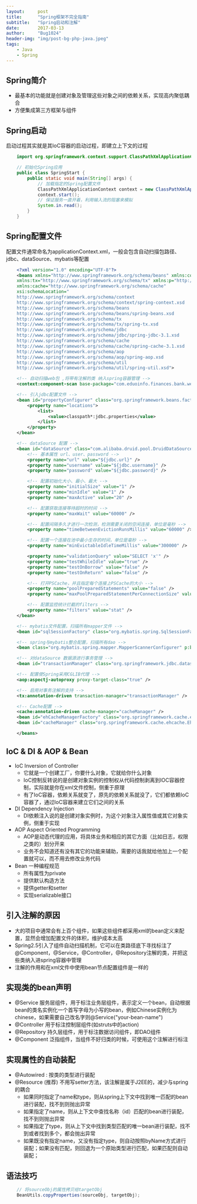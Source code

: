 ```yaml
---
layout:     post
title:      "Spring框架不完全指南"
subtitle:   "Spring启动和注解"
date:       2017-03-13
author:     "Bug1024"
header-img: "img/post-bg-php-java.jpeg"
tags:
    - Java
    - Spring
---
```


## Spring简介
 - 最基本的功能就是创建对象及管理这些对象之间的依赖关系，实现高内聚低耦合
 - 方便集成第三方框架与组件

## Spring启动
 启动过程其实就是其IoC容器的启动过程，即建立上下文的过程
```java
    import org.springframework.context.support.ClassPathXmlApplicationContext;

    // 初始化Spring应用
    public class SpringStart {
        public static void main(String[] args) {
            // 加载指定的Spring配置文件
            ClassPathXmlApplicationContext context = new ClassPathXmlApplicationContext("classpath:/META-INF/spring/applicationContext.xml");
            context.start();
            // 保证服务一直开着，利用输入流的阻塞来模拟
            System.in.read();
        }
    }
```

## Spring配置文件
配置文件通常命名为applicationContext.xml，一般会包含自动扫描包路径、jdbc、dataSource、mybatis等配置
```xml
    <?xml version="1.0" encoding="UTF-8"?>
    <beans xmlns="http://www.springframework.org/schema/beans" xmlns:context="http://www.springframework.org/schema/context" xmlns:xsi="http://www.w3.org/2001/XMLSchema-instance" xmlns:aop="http://www.springframework.org/schema/aop"
    xmlns:tx="http://www.springframework.org/schema/tx" xmlns:p="http://www.springframework.org/schema/p" xmlns:util="http://www.springframework.org/schema/util" xmlns:jdbc="http://www.springframework.org/schema/jdbc"
    xmlns:cache="http://www.springframework.org/schema/cache"
    xsi:schemaLocation="
    http://www.springframework.org/schema/context
    http://www.springframework.org/schema/context/spring-context.xsd
    http://www.springframework.org/schema/beans
    http://www.springframework.org/schema/beans/spring-beans.xsd
    http://www.springframework.org/schema/tx
    http://www.springframework.org/schema/tx/spring-tx.xsd
    http://www.springframework.org/schema/jdbc
    http://www.springframework.org/schema/jdbc/spring-jdbc-3.1.xsd
    http://www.springframework.org/schema/cache
    http://www.springframework.org/schema/cache/spring-cache-3.1.xsd
    http://www.springframework.org/schema/aop
    http://www.springframework.org/schema/aop/spring-aop.xsd
    http://www.springframework.org/schema/util
    http://www.springframework.org/schema/util/spring-util.xsd">

    <!-- 自动扫描web包 ,将带有注解的类 纳入spring容器管理 -->
    <context:component-scan base-package="com.eduoinfo.finances.bank.web"></context:component-scan>

    <!-- 引入jdbc配置文件 -->
    <bean id="propertyConfigurer" class="org.springframework.beans.factory.config.PropertyPlaceholderConfigurer">
        <property name="locations">
            <list>
                <value>classpath*:jdbc.properties</value>
            </list>
        </property>
    </bean>

    <!-- dataSource 配置 -->
    <bean id="dataSource" class="com.alibaba.druid.pool.DruidDataSource" init-method="init" destroy-method="close">
        <!-- 基本属性 url、user、password -->
        <property name="url" value="${jdbc.url}" />
        <property name="username" value="${jdbc.username}" />
        <property name="password" value="${jdbc.password}" />

        <!-- 配置初始化大小、最小、最大 -->
        <property name="initialSize" value="1" />
        <property name="minIdle" value="1" />
        <property name="maxActive" value="20" />

        <!-- 配置获取连接等待超时的时间 -->
        <property name="maxWait" value="60000" />

        <!-- 配置间隔多久才进行一次检测，检测需要关闭的空闲连接，单位是毫秒 -->
        <property name="timeBetweenEvictionRunsMillis" value="60000" />

        <!-- 配置一个连接在池中最小生存的时间，单位是毫秒 -->
        <property name="minEvictableIdleTimeMillis" value="300000" />

        <property name="validationQuery" value="SELECT 'x'" />
        <property name="testWhileIdle" value="true" />
        <property name="testOnBorrow" value="false" />
        <property name="testOnReturn" value="false" />

        <!-- 打开PSCache，并且指定每个连接上PSCache的大小 -->
        <property name="poolPreparedStatements" value="false" />
        <property name="maxPoolPreparedStatementPerConnectionSize" value="20" />

        <!-- 配置监控统计拦截的filters -->
        <property name="filters" value="stat" />
    </bean>

    <!-- mybatis文件配置，扫描所有mapper文件 -->
    <bean id="sqlSessionFactory" class="org.mybatis.spring.SqlSessionFactoryBean" p:dataSource-ref="dataSource" p:configLocation="classpath:mybatis-config.xml" p:mapperLocations="classpath:com/eduoinfo/finances/bank/web/dao/*.xml" />

    <!-- spring与mybatis整合配置，扫描所有dao -->
    <bean class="org.mybatis.spring.mapper.MapperScannerConfigurer" p:basePackage="com.eduoinfo.finances.bank.web.dao" p:sqlSessionFactoryBeanName="sqlSessionFactory" />

    <!-- 对dataSource 数据源进行事务管理 -->
    <bean id="transactionManager" class="org.springframework.jdbc.datasource.DataSourceTransactionManager" p:dataSource-ref="dataSource" />

    <!-- 配置使Spring采用CGLIB代理 -->
    <aop:aspectj-autoproxy proxy-target-class="true" />

    <!-- 启用对事务注解的支持 -->
    <tx:annotation-driven transaction-manager="transactionManager" />

    <!-- Cache配置 -->
    <cache:annotation-driven cache-manager="cacheManager" />
    <bean id="ehCacheManagerFactory" class="org.springframework.cache.ehcache.EhCacheManagerFactoryBean" p:configLocation="classpath:ehcache.xml" />
    <bean id="cacheManager" class="org.springframework.cache.ehcache.EhCacheCacheManager" p:cacheManager-ref="ehCacheManagerFactory" />

    </beans>
```

## IoC & DI & AOP & Bean
 - IoC Inversion of Controller
    * 它就是一个创建工厂，你要什么对象，它就给你什么对象
    * IoC控制反转说的是创建对象实例的控制权从代码控制剥离到IOC容器控制，实际就是你在xml文件控制，侧重于原理
    * 有了IoC容器，依赖关系就变了，原先的依赖关系就没了，它们都依赖IoC容器了，通过IoC容器来建立它们之间的关系
 - DI Dependency Injection
    * DI依赖注入说的是创建对象实例时，为这个对象注入属性值或其它对象实例，侧重于实现
 - AOP Aspect Oriented Programming
    * AOP是动态代理的应用，将具体业务和相应的其它方面（比如日志，权限之类的）划分开来
    * 业务不会知道还有没有其它的功能来辅助，需要的话我就给他加上一个配置就可以，而不用去修改业务代码
 - Bean 一种编程规范
    * 所有属性为private
    * 提供默认构造方法
    * 提供getter和setter
    * 实现serializable接口

## 引入注解的原因
 - 大的项目中通常会有上百个组件，如果这些组件都采用xml的bean定义来配置，显然会增加配置文件的体积，维护成本太高
 - Spring2.5引入了组件自动扫描机制，它可以在类路径底下寻找标注了@Component，@Service，@Controller，@Repository注解的类，并把这些类纳入进spring容器中管理
 - 注解的作用和在xml文件中使用bean节点配置组件是一样的

## 实现类的bean声明
 - @Service 服务层组件，用于标注业务层组件，表示定义一个bean，自动根据bean的类名实例化一个首写字母为小写的bean，例如Chinese实例化为chinese，如果需要自己改名字则@Service("your-bean-name")
 - @Controller 用于标注控制层组件(如struts中的action)
 - @Repository 持久层组件，用于标注数据访问组件，即DAO组件
 - @Component 泛指组件，当组件不好归类的时候，可使用这个注解进行标注

## 实现属性的自动装配
 - @Autowired : 按类的类型进行装配
 - @Resource (推荐) 不用写setter方法，该注解是属于J2EE的，减少与spring的耦合
   * 如果同时指定了name和type，则从spring上下文中找到唯一匹配的bean进行装配，找不到则抛出异常
   * 如果指定了name，则从上下文中查找名称（id）匹配的bean进行装配，找不到则抛出异常
   * 如果指定了type，则从上下文中找到类型匹配的唯一bean进行装配，找不到或者找到多个，都会抛出异常
   * 如果既没有指定name，又没有指定type，则自动按照byName方式进行装配；如果没有匹配，则回退为一个原始类型进行匹配，如果匹配则自动装配；

## 语法技巧

```java
    // 将sourceObj的属性拷贝给targetObj
    BeanUtils.copyProperties(sourceObj, targetObj);
```


